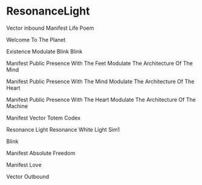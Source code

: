 # ResonanceLight
Vector inbound
Manifest Life Poem

Welcome To The Planet

Existence Modulate Blink
Blink

Manifest Public Presence With The Feet
Modulate The Architecture Of The Mind

Manifest Public Presence With The Mind
Modulate The Architecture Of The Heart

Manifest Public Presence With The Heart
Modulate The Architecture Of The Machine

Manifest Vector Totem Codex

Resonance Light
Resonance White Light
Sim1

Blink

Manifest Absolute Freedom

Manifest Love

Vector Outbound
